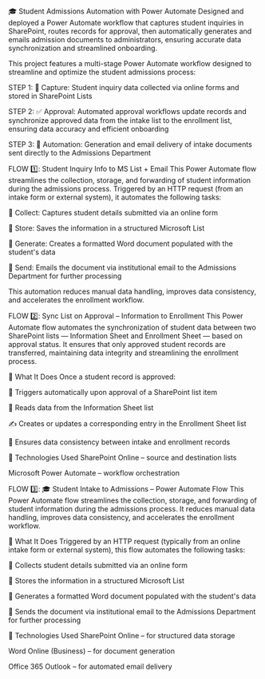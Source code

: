 🎓 Student Admissions Automation with Power Automate
Designed and deployed a Power Automate workflow that captures student inquiries in SharePoint, routes records for approval, then automatically generates and emails admission documents to administrators, ensuring accurate data synchronization and streamlined onboarding.



This project features a multi-stage Power Automate workflow designed to streamline and optimize the student admissions process:

STEP 1: 📝 Capture: Student inquiry data collected via online forms and stored in SharePoint Lists

STEP 2: ✅ Approval: Automated approval workflows update records and synchronize approved data from the intake list to the enrollment list, ensuring data accuracy and efficient onboarding

STEP 3: 📧 Automation: Generation and email delivery of intake documents sent directly to the Admissions Department



FLOW 1️⃣: Student Inquiry Info to MS List + Email
This Power Automate flow streamlines the collection, storage, and forwarding of student information during the admissions process. Triggered by an HTTP request (from an intake form or external system), it automates the following tasks:

📝 Collect: Captures student details submitted via an online form

💾 Store: Saves the information in a structured Microsoft List

📄 Generate: Creates a formatted Word document populated with the student's data

📧 Send: Emails the document via institutional email to the Admissions Department for further processing

This automation reduces manual data handling, improves data consistency, and accelerates the enrollment workflow.



FLOW 2️⃣: Sync List on Approval – Information to Enrollment
This Power Automate flow automates the synchronization of student data between two SharePoint lists — Information Sheet and Enrollment Sheet — based on approval status. It ensures that only approved student records are transferred, maintaining data integrity and streamlining the enrollment process.

🚀 What It Does
Once a student record is approved:

🔔 Triggers automatically upon approval of a SharePoint list item

📖 Reads data from the Information Sheet list

✍️ Creates or updates a corresponding entry in the Enrollment Sheet list

🔄 Ensures data consistency between intake and enrollment records

🧩 Technologies Used
SharePoint Online – source and destination lists

Microsoft Power Automate – workflow orchestration



FLOW 3️⃣: 🎓 Student Intake to Admissions – Power Automate Flow
This Power Automate flow streamlines the collection, storage, and forwarding of student information during the admissions process. It reduces manual data handling, improves data consistency, and accelerates the enrollment workflow.

🚀 What It Does
Triggered by an HTTP request (typically from an online intake form or external system), this flow automates the following tasks:

📝 Collects student details submitted via an online form

💾 Stores the information in a structured Microsoft List

📄 Generates a formatted Word document populated with the student's data

📧 Sends the document via institutional email to the Admissions Department for further processing

🧩 Technologies Used
SharePoint Online – for structured data storage

Word Online (Business) – for document generation

Office 365 Outlook – for automated email delivery

